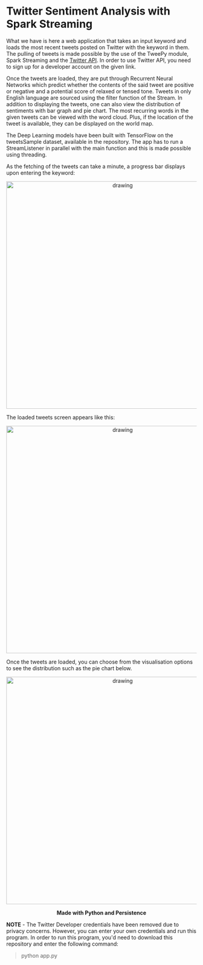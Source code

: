 # Twitter Sentiment Analysis with Spark Streaming

What we have is here a web application that takes an input keyword and loads the most recent tweets posted on Twitter with the keyword in them. The pulling of tweets is made possible by the use of the TweePy module, Spark Streaming and the [Twitter API](https://developer.twitter.com/en/docs/twitter-api). In order to use Twitter API, you need to sign up for a developer account on the given link. 

Once the tweets are loaded, they are put through Recurrent Neural Networks which predict whether the contents of the said tweet are positive or negative and a potential score of relaxed or tensed tone. Tweets in only English language are sourced using the filter function of the Stream. In addition to displaying the tweets, one can also view the distribution of sentiments with bar graph and pie chart. The most recurring words in the given tweets can be viewed with the word cloud. Plus, if the location of the tweet is available, they can be displayed on the world map. 

The Deep Learning models have been built with TensorFlow on the tweetsSample dataset, available in the repository. The app has to run a StreamListener in parallel with the main function and this is made possible using threading.

As the fetching of the tweets can take a minute, a progress bar displays upon entering the keyword:

<p align="center"><img src="https://user-images.githubusercontent.com/78029712/165440888-dbf25a23-6419-45d5-89f8-f9fa3b82947c.png" alt="drawing" width="600"/></p>

The loaded tweets screen appears like this:

<p align="center"><img src="https://user-images.githubusercontent.com/78029712/165441847-134da69a-ee6d-4ec5-927c-cbee3946b1f8.png" alt="drawing" width="600"/></p>

Once the tweets are loaded, you can choose from the visualisation options to see the distribution such as the pie chart below.

<p align="center"><img src="https://user-images.githubusercontent.com/78029712/165441418-91e87f33-70f2-4562-a201-23df5c67e68d.png" alt="drawing" width="600"/></p>

<p align="center"><b>Made with Python and Persistence</b></p>

**NOTE** - The Twitter Developer credentials have been removed due to privacy concerns. However, you can enter your own credentials and run this program. In order to run this program, you'd need to download this repository and enter the following command:

> python app.py

